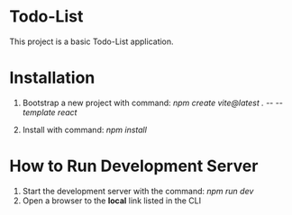 # Todo-List
This project is a basic Todo-List application.

# Installation
  1. Bootstrap a new project with command: *npm create vite@latest . -- --template react*

  2. Install with command: *npm install*

# How to Run Development Server
1. Start the development server with the command: *npm run dev*
2. Open a browser to the **local** link listed in the CLI
